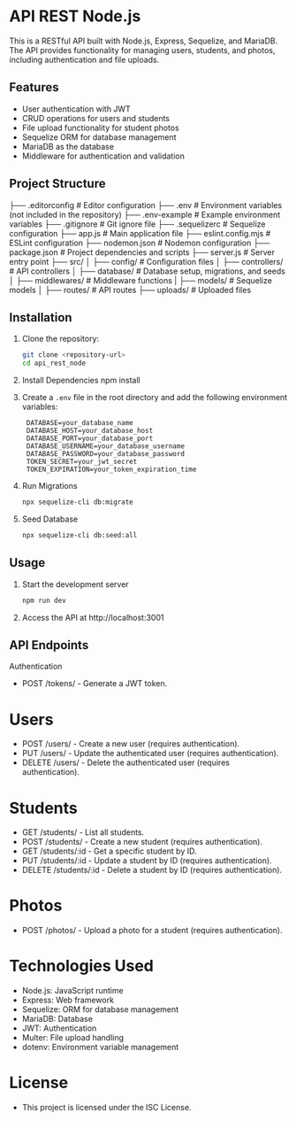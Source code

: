 # API REST Node.js

This is a RESTful API built with Node.js, Express, Sequelize, and MariaDB. The API provides functionality for managing users, students, and photos, including authentication and file uploads.

## Features

- User authentication with JWT
- CRUD operations for users and students
- File upload functionality for student photos
- Sequelize ORM for database management
- MariaDB as the database
- Middleware for authentication and validation

## Project Structure

├── .editorconfig # Editor configuration
├── .env # Environment variables (not included in the repository)
├── .env-example # Example environment variables
├── .gitignore # Git ignore file
├── .sequelizerc # Sequelize configuration
├── app.js # Main application file
├── eslint.config.mjs # ESLint configuration
├── nodemon.json # Nodemon configuration
├── package.json # Project dependencies and scripts
├── server.js # Server entry point
├── src/
│ ├── config/ # Configuration files
│ ├── controllers/ # API controllers
│ ├── database/ # Database setup, migrations, and seeds
│ ├── middlewares/ # Middleware functions
| ├── models/ # Sequelize models
│ ├── routes/ # API routes
├── uploads/ # Uploaded files

## Installation

1. Clone the repository:
   ```bash
   git clone <repository-url>
   cd api_rest_node

2. Install Dependencies
   npm install

3. Create a `.env` file in the root directory and add the following environment variables:
   ```plaintext
    DATABASE=your_database_name
    DATABASE_HOST=your_database_host
    DATABASE_PORT=your_database_port
    DATABASE_USERNAME=your_database_username
    DATABASE_PASSWORD=your_database_password
    TOKEN_SECRET=your_jwt_secret
    TOKEN_EXPIRATION=your_token_expiration_time
    ```

4. Run Migrations
   ```bash
   npx sequelize-cli db:migrate
   ```

5. Seed Database
   ```bash
   npx sequelize-cli db:seed:all
   ```

## Usage

1. Start the development server
   ```bash
   npm run dev
   ```

2. Access the API at http://localhost:3001

## API Endpoints

Authentication
- POST /tokens/ - Generate a JWT token.

# Users
- POST /users/ - Create a new user (requires authentication).
- PUT /users/ - Update the authenticated user (requires authentication).
- DELETE /users/ - Delete the authenticated user (requires authentication).

# Students
- GET /students/ - List all students.
- POST /students/ - Create a new student (requires authentication).
- GET /students/:id - Get a specific student by ID.
- PUT /students/:id - Update a student by ID (requires authentication).
- DELETE /students/:id - Delete a student by ID (requires authentication).

# Photos
- POST /photos/ - Upload a photo for a student (requires authentication).

# Technologies Used
- Node.js: JavaScript runtime
- Express: Web framework
- Sequelize: ORM for database management
- MariaDB: Database
- JWT: Authentication
- Multer: File upload handling
- dotenv: Environment variable management

# License
- This project is licensed under the ISC License.
